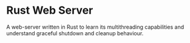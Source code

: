 # Rust Web Server
A web-server written in Rust to learn its multithreading capabilities and
understand graceful shutdown and cleanup behaviour.
